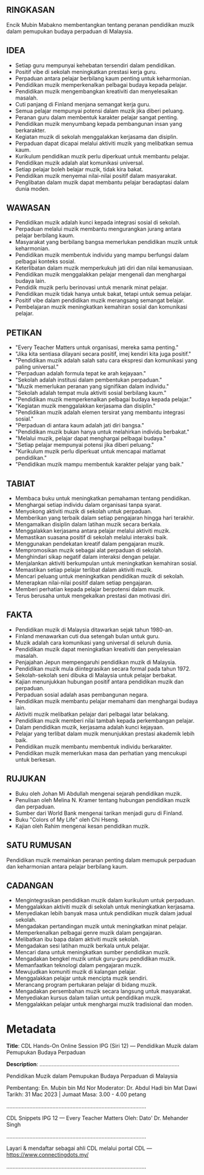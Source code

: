 ## RINGKASAN
Encik Mubin Mabakno membentangkan tentang peranan pendidikan muzik dalam pemupukan budaya perpaduan di Malaysia.

## IDEA
- Setiap guru mempunyai kehebatan tersendiri dalam pendidikan.
- Positif vibe di sekolah meningkatkan prestasi kerja guru.
- Perpaduan antara pelajar berbilang kaum penting untuk keharmonian.
- Pendidikan muzik memperkenalkan pelbagai budaya kepada pelajar.
- Pendidikan muzik mengembangkan kreativiti dan menyelesaikan masalah.
- Cuti panjang di Finland menjana semangat kerja guru.
- Semua pelajar mempunyai potensi dalam muzik jika diberi peluang.
- Peranan guru dalam membentuk karakter pelajar sangat penting.
- Pendidikan muzik menyumbang kepada pembangunan insan yang berkarakter.
- Kegiatan muzik di sekolah menggalakkan kerjasama dan disiplin.
- Perpaduan dapat dicapai melalui aktiviti muzik yang melibatkan semua kaum.
- Kurikulum pendidikan muzik perlu diperkuat untuk membantu pelajar.
- Pendidikan muzik adalah alat komunikasi universal.
- Setiap pelajar boleh belajar muzik, tidak kira bakat.
- Pendidikan muzik menyemai nilai-nilai positif dalam masyarakat.
- Penglibatan dalam muzik dapat membantu pelajar beradaptasi dalam dunia moden.

## WAWASAN
- Pendidikan muzik adalah kunci kepada integrasi sosial di sekolah.
- Perpaduan melalui muzik membantu mengurangkan jurang antara pelajar berbilang kaum.
- Masyarakat yang berbilang bangsa memerlukan pendidikan muzik untuk keharmonian.
- Pendidikan muzik membentuk individu yang mampu berfungsi dalam pelbagai konteks sosial.
- Keterlibatan dalam muzik memperkukuh jati diri dan nilai kemanusiaan.
- Pendidikan muzik menggalakkan pelajar mengenali dan menghargai budaya lain.
- Pendidik muzik perlu berinovasi untuk menarik minat pelajar.
- Pendidikan muzik tidak hanya untuk bakat, tetapi untuk semua pelajar.
- Positif vibe dalam pendidikan muzik merangsang semangat belajar.
- Pembelajaran muzik meningkatkan kemahiran sosial dan komunikasi pelajar.

## PETIKAN
- "Every Teacher Matters untuk organisasi, mereka sama penting."
- "Jika kita sentiasa dilayani secara positif, imej kendiri kita juga positif."
- "Pendidikan muzik adalah salah satu cara ekspresi dan komunikasi yang paling universal."
- "Perpaduan adalah formula tepat ke arah kejayaan."
- "Sekolah adalah institusi dalam pembentukan perpaduan."
- "Muzik memerlukan peranan yang signifikan dalam individu."
- "Sekolah adalah tempat mula aktiviti sosial berbilang kaum."
- "Pendidikan muzik memperkenalkan pelbagai budaya kepada pelajar."
- "Kegiatan muzik menggalakkan kerjasama dan disiplin."
- "Pendidikan muzik adalah elemen tersirat yang membantu integrasi sosial."
- "Perpaduan di antara kaum adalah jati diri bangsa."
- "Pendidikan muzik bukan hanya untuk melahirkan individu berbakat."
- "Melalui muzik, pelajar dapat menghargai pelbagai budaya."
- "Setiap pelajar mempunyai potensi jika diberi peluang."
- "Kurikulum muzik perlu diperkuat untuk mencapai matlamat pendidikan."
- "Pendidikan muzik mampu membentuk karakter pelajar yang baik."

## TABIAT
- Membaca buku untuk meningkatkan pemahaman tentang pendidikan.
- Menghargai setiap individu dalam organisasi tanpa syarat.
- Menyokong aktiviti muzik di sekolah untuk perpaduan.
- Memberikan yang terbaik dalam setiap pengajaran hingga hari terakhir.
- Mengamalkan disiplin dalam latihan muzik secara berkala.
- Menggalakkan kerjasama antara pelajar melalui aktiviti muzik.
- Memastikan suasana positif di sekolah melalui interaksi baik.
- Menggunakan pendekatan kreatif dalam pengajaran muzik.
- Mempromosikan muzik sebagai alat perpaduan di sekolah.
- Menghindari sikap negatif dalam interaksi dengan pelajar.
- Menjalankan aktiviti berkumpulan untuk meningkatkan kemahiran sosial.
- Memastikan setiap pelajar terlibat dalam aktiviti muzik.
- Mencari peluang untuk meningkatkan pendidikan muzik di sekolah.
- Menerapkan nilai-nilai positif dalam setiap pengajaran.
- Memberi perhatian kepada pelajar berpotensi dalam muzik.
- Terus berusaha untuk mengekalkan prestasi dan motivasi diri.

## FAKTA
- Pendidikan muzik di Malaysia ditawarkan sejak tahun 1980-an.
- Finland menawarkan cuti dua setengah bulan untuk guru.
- Muzik adalah cara komunikasi yang universal di seluruh dunia.
- Pendidikan muzik dapat meningkatkan kreativiti dan penyelesaian masalah.
- Penjajahan Jepun mempengaruhi pendidikan muzik di Malaysia.
- Pendidikan muzik mula diintegrasikan secara formal pada tahun 1972.
- Sekolah-sekolah seni dibuka di Malaysia untuk pelajar berbakat.
- Kajian menunjukkan hubungan positif antara pendidikan muzik dan perpaduan.
- Perpaduan sosial adalah asas pembangunan negara.
- Pendidikan muzik membantu pelajar memahami dan menghargai budaya lain.
- Aktiviti muzik melibatkan pelajar dari pelbagai latar belakang.
- Pendidikan muzik memberi nilai tambah kepada perkembangan pelajar.
- Dalam pendidikan muzik, kerjasama adalah kunci kejayaan.
- Pelajar yang terlibat dalam muzik menunjukkan prestasi akademik lebih baik.
- Pendidikan muzik membantu membentuk individu berkarakter.
- Pendidikan muzik memerlukan masa dan perhatian yang mencukupi untuk berkesan.

## RUJUKAN
- Buku oleh Johan Mi Abdullah mengenai sejarah pendidikan muzik.
- Penulisan oleh Melina N. Kramer tentang hubungan pendidikan muzik dan perpaduan.
- Sumber dari World Bank mengenai tarikan menjadi guru di Finland.
- Buku "Colors of My Life" oleh Chi Hseng.
- Kajian oleh Rahim mengenai kesan pendidikan muzik.

## SATU RUMUSAN
Pendidikan muzik memainkan peranan penting dalam memupuk perpaduan dan keharmonian antara pelajar berbilang kaum.

## CADANGAN
- Mengintegrasikan pendidikan muzik dalam kurikulum untuk perpaduan.
- Menggalakkan aktiviti muzik di sekolah untuk meningkatkan kerjasama.
- Menyediakan lebih banyak masa untuk pendidikan muzik dalam jadual sekolah.
- Mengadakan pertandingan muzik untuk meningkatkan minat pelajar.
- Memperkenalkan pelbagai genre muzik dalam pengajaran.
- Melibatkan ibu bapa dalam aktiviti muzik sekolah.
- Mengadakan sesi latihan muzik berkala untuk pelajar.
- Mencari dana untuk meningkatkan sumber pendidikan muzik.
- Mengadakan bengkel muzik untuk guru-guru pendidikan muzik.
- Memanfaatkan teknologi dalam pengajaran muzik.
- Mewujudkan komuniti muzik di kalangan pelajar.
- Menggalakkan pelajar untuk mencipta muzik sendiri.
- Merancang program pertukaran pelajar di bidang muzik.
- Mengadakan persembahan muzik secara langsung untuk masyarakat.
- Menyediakan kursus dalam talian untuk pendidikan muzik.
- Menggalakkan pelajar untuk menghargai muzik tradisional dan moden.

# Metadata
**Title**: CDL Hands-On Online Session IPG (Siri 12) — Pendidikan Muzik dalam Pemupukan Budaya Perpaduan

**Description**: ...........................................................................................

Pendidikan Muzik dalam Pemupukan Budaya Perpaduan di Malaysia 

Pembentang: En. Mubin bin Md Nor
Moderator: Dr. Abdul Hadi bin Mat Dawi
Tarikh: 31 Mac 2023   |   Jumaat
Masa: 3.00 - 4.00 petang

...........................................................................................

CDL Snippets IPG 12 — Every Teacher Matters
Oleh: Dato' Dr. Mehander Singh

...........................................................................................

Layari & mendaftar sebagai ahli CDL melalui portal CDL — https://www.connectingdots.my/

...........................................................................................